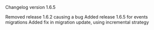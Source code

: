 Changelog version 1.6.5
 
Removed release 1.6.2 causing a bug
Added release 1.6.5 for events migrations
Added fix in migration update, using incremental strategy
